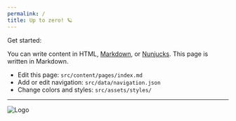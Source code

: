 ```yaml
---
permalink: /
title: Up to zero! 🪐
---
```

<article class="container">
Get started:

You can write content in HTML, [Markdown](https://github.com/adam-p/markdown-here/wiki/markdown-cheatsheet), or [Nunjucks](https://mozilla.github.io/nunjucks/). This page is written in Markdown.

* Edit this page: `src/content/pages/index.md`
* Add or edit navigation: `src/data/navigation.json`
* Change colors and styles: `src/assets/styles/`

---

<img src="/assets/images/favicon.svg" alt="Logo">
</article>
